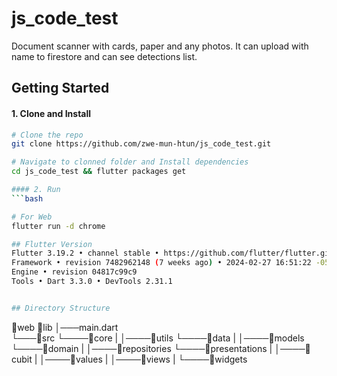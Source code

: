 # js_code_test

Document scanner with cards, paper and any photos. It can upload with name to firestore and can see detections list.

## Getting Started

#### 1. Clone and Install

```bash
# Clone the repo
git clone https://github.com/zwe-mun-htun/js_code_test.git

# Navigate to clonned folder and Install dependencies
cd js_code_test && flutter packages get

#### 2. Run
```bash

# For Web
flutter run -d chrome

## Flutter Version
Flutter 3.19.2 • channel stable • https://github.com/flutter/flutter.git
Framework • revision 7482962148 (7 weeks ago) • 2024-02-27 16:51:22 -0500
Engine • revision 04817c99c9
Tools • Dart 3.3.0 • DevTools 2.31.1


## Directory Structure
```
📂web
📂lib
 │───main.dart  
 └───📂src
     └────📂core
     |    │────📂utils
     └────📂data
     |    │────📂models
     └────📂domain
     |    │────📂repositories
     └────📂presentations
     |    │────📂cubit
     |    │────📂values
     |    │────📂views
     |    └────📂widgets
